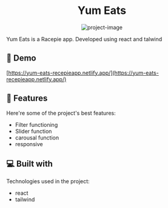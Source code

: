 
<h1 align="center" id="title">Yum Eats</h1>

<p align="center"><img src="https://socialify.git.ci/siddhakdak/yum-eats/image?language=1&amp;owner=1&amp;name=1&amp;stargazers=1&amp;theme=Light" alt="project-image"></p>

<p id="description">Yum Eats is a Racepie app. Developed using react and talwind</p>

<h2>🚀 Demo</h2>

[https://yum-eats-recepieapp.netlify.app/](https://yum-eats-recepieapp.netlify.app/)

  
  
<h2>🧐 Features</h2>

Here're some of the project's best features:

*   Filter functioning
*   Slider function
*   carousal function
*   responsive

  
  
<h2>💻 Built with</h2>

Technologies used in the project:

*   react
*   tailwind
